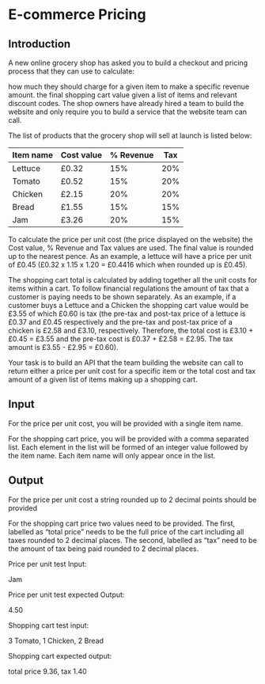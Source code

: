 # E-commerce Pricing 
## Introduction 
A new online grocery shop has asked you to build a checkout and pricing process that they can use to calculate: 

how much they should charge for a given item to make a specific revenue amount. 
the final shopping cart value given a list of items and relevant discount codes. 
The shop owners have already hired a team to build the website and only require you to build a service that the website team can call. 

The list of products that the grocery shop will sell at launch is listed below: 

| Item name | Cost value | % Revenue | Tax  |
|-----------|------------|-----------|------|
| Lettuce   | £0.32      | 15%       | 20%  |
| Tomato    | £0.52      | 15%       | 20%  |
| Chicken   | £2.15      | 20%       | 20%  |
| Bread     | £1.55      | 15%       | 15%  |
| Jam       | £3.26      | 20%       | 15%  |
 
To calculate the price per unit cost (the price displayed on the website) the Cost value, % Revenue and Tax values are used. The final value is rounded up to the nearest pence. As an example, a lettuce will have a price per unit of £0.45 (£0.32 x 1.15 x 1.20 = £0.4416 which when rounded up is £0.45). 

The shopping cart total is calculated by adding together all the unit costs for items within a cart. To follow financial regulations the amount of tax that a customer is paying needs to be shown separately. As an example, if a customer buys a Lettuce and a Chicken the shopping cart value would be £3.55 of which £0.60 is tax (the pre-tax and post-tax price of a lettuce is £0.37 and £0.45 respectively and the pre-tax and post-tax price of a chicken is £2.58 and £3.10, respectively. Therefore, the total cost is £3.10 + £0.45 = £3.55 and the pre-tax cost is £0.37 + £2.58 = £2.95. The tax amount is £3.55 - £2.95 = £0.60). 

Your task is to build an API that the team building the website can call to return either a price per unit cost for a specific item or the total cost and tax amount of a given list of items making up a shopping cart. 

## Input 
For the price per unit cost, you will be provided with a single item name. 

For the shopping cart price, you will be provided with a comma separated list. Each element in the list will be formed of an integer value followed by the item name. Each item name will only appear once in the list. 

## Output 
For the price per unit cost a string rounded up to 2 decimal points should be provided 

For the shopping cart price two values need to be provided. The first, labelled as “total price” needs to be the full price of the cart including all taxes rounded to 2 decimal places. The second, labelled as “tax” need to be the amount of tax being paid rounded to 2 decimal places.  

Price per unit test Input: 

Jam 

Price per unit test expected Output: 

4.50 

Shopping cart test input: 

3 Tomato, 1 Chicken, 2 Bread 

Shopping cart expected output: 

total price 9.36, tax 1.40 